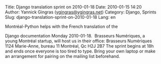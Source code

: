 Title: Django translation sprint on 2010-01-18
Date: 2010-01-15 14:20
Author: Yannick Gingras (ygingras@ygingras.net)
Category: Django, Sprints
Slug: django-translation-sprint-on-2010-01-18
Lang: en

<!--:en-->Montréal-Python helps with the French translation of the
Django documentation Monday 2010-01-18.  Brasseurs Numériques, a  young
Montréal startup, will host us in their office: Brasseurs Numériques
1124 Marie-Anne, bureau 11 Montréal, Qc H2J 2B7 The sprint begins at 18h
and ends once everyone is too tired to type. Bring your own laptop or
make an arrangement for pairing on the mailing list beforehand.
